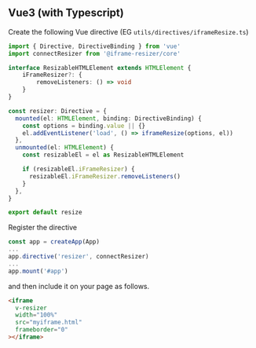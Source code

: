 ## Vue3 (with Typescript)

Create the following Vue directive (EG `utils/directives/iframeResize.ts`)

```ts
import { Directive, DirectiveBinding } from 'vue'
import connectResizer from '@iframe-resizer/core'

interface ResizableHTMLElement extends HTMLElement {
    iFrameResizer?: {
        removeListeners: () => void
    }
}

const resizer: Directive = {
  mounted(el: HTMLElement, binding: DirectiveBinding) {
    const options = binding.value || {}
    el.addEventListener('load', () => iframeResize(options, el))
  },
  unmounted(el: HTMLElement) {
    const resizableEl = el as ResizableHTMLElement

    if (resizableEl.iFrameResizer) {
      resizableEl.iFrameResizer.removeListeners()
    }
  },
}

export default resize
```

Register the directive
```ts
const app = createApp(App)
...
app.directive('resizer', connectResizer)
...
app.mount('#app')

```

and then include it on your page as follows.

```html
<iframe
  v-resizer
  width="100%"
  src="myiframe.html"
  frameborder="0"
></iframe>
```

